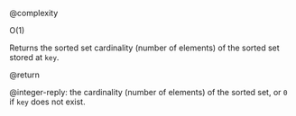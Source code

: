@complexity

O(1)


Returns the sorted set cardinality (number of elements) of the sorted set
stored at `key`.

@return

@integer-reply: the cardinality (number of elements) of the sorted set, or `0`
if `key` does not exist.

